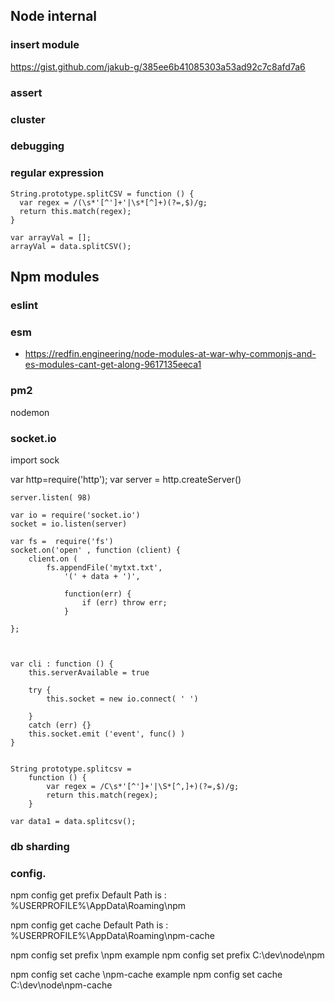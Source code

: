 
## Node internal

### insert module
https://gist.github.com/jakub-g/385ee6b41085303a53ad92c7c8afd7a6

### assert

### cluster

### debugging

### regular expression 
```
String.prototype.splitCSV = function () {
  var regex = /(\s*'[^']+'|\s*[^]+)(?=,$)/g;
  return this.match(regex);
}

var arrayVal = [];
arrayVal = data.splitCSV();
```


## Npm modules

### eslint

### esm
* https://redfin.engineering/node-modules-at-war-why-commonjs-and-es-modules-cant-get-along-9617135eeca1

### pm2
nodemon 

### socket.io
import sock

var http=require('http');
	var server = http.createServer()

    server.listen( 98)
    
    var io = require('socket.io')
    socket = io.listen(server)
    
    var fs =  require('fs')
    socket.on('open' , function (client) {
		client.on (
			fs.appendFile('mytxt.txt',
				'(' + data + ')',
				
				function(err) {
					if (err) throw err;
				}
			
    };
    
    
    
    var cli : function () {
		this.serverAvailable = true
		
		try {
			this.socket = new io.connect( ' ')
			
		}
		catch (err) {}
		this.socket.emit ('event', func() )
    }
    
    
    String prototype.splitcsv =
		function () {
			var regex = /C\s*'[^']+'|\S*[^,]+)(?=,$)/g;
			return this.match(regex);
		}
		
	var data1 = data.splitcsv();
	


### db sharding


### config.
npm config get prefix
Default Path is : %USERPROFILE%\AppData\Roaming\npm

npm config get cache
Default Path is : %USERPROFILE%\AppData\Roaming\npm-cache

npm config set prefix \npm
example npm config set prefix C:\\dev\\node\\npm


npm config set cache \npm-cache
example npm config set cache C:\\dev\\node\\npm-cache
